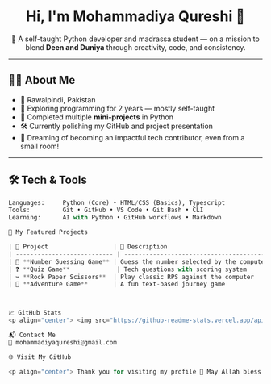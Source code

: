 <h1 align="center">Hi, I'm Mohammadiya Qureshi 👋</h1>

<p align="center">
🌸 A self-taught Python developer and madrassa student — on a mission to blend <strong>Deen and Duniya</strong> through creativity, code, and consistency.  
</p>

---

## 👩‍💻 About Me

- 📍 Rawalpindi, Pakistan   
- 🧠 Exploring programming for 2 years — mostly self-taught  
- 🌟 Completed multiple **mini-projects** in Python  
- 🛠 Currently polishing my GitHub and project presentation  
- 🎯 Dreaming of becoming an impactful tech contributor, even from a small room!

---

## 🛠️ Tech & Tools

```python
Languages:     Python (Core) • HTML/CSS (Basics), Typescript
Tools:         Git • GitHub • VS Code • Git Bash • CLI
Learning:      AI with Python • GitHub workflows • Markdown

📂 My Featured Projects

| 🧩 Project                  | 📝 Description                                       | 🔗 Link                                                                    |
| --------------------------- | ---------------------------------------------------- | -------------------------------------------------------------------------- |
| 🎯 **Number Guessing Game** | Guess the number selected by the computer with hints | [View Project](https://github.com/mohammadiyaqureshi/number-guessing-game) |
| ❓ **Quiz Game**             | Tech questions with scoring system                   | [View Project](https://github.com/mohammadiyaqureshi/quiz-game)            |
| ✂️ **Rock Paper Scissors**  | Play classic RPS against the computer                | [View Project](https://github.com/mohammadiyaqureshi/rock-scissor)         |
| 🧭 **Adventure Game**       | A fun text-based journey game                        | [View Project](https://github.com/mohammadiyaqureshi/adventure-game)       |



📈 GitHub Stats
<p align="center"> <img src="https://github-readme-stats.vercel.app/api?username=mohammadiyaqureshi&show_icons=true&hide=prs&count_private=true&theme=default" /> </p>

📬 Contact Me
📧 mohammadiyaqureshi@gmail.com

🌐 Visit My GitHub

<p align="center"> Thank you for visiting my profile 🤍 May Allah bless you with barakah and brilliance! </p> ```
